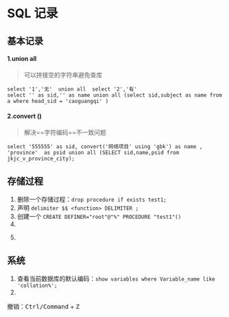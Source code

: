 # SQL 记录

## 基本记录
#### 1.union all
> 可以拼接空的字符串避免查库
``` mysql
select '1','无'  union all  select '2','有'  
select '' as sid,'' as name union all (select sid,subject as name from a where head_sid = 'caoguangqi' )
```

#### 2.convert ()
> 解决==字符编码==不一致问题
```mysql
select '555555' as sid, convert('网络项目' using 'gbk') as name ,  'province'  as psid union all (SELECT sid,name,psid from jkjc_v_province_city);
```

## 存储过程

1. 删除一个存储过程：`drop procedure if exists test1;`
2. 声明  `delimiter $$ <function> DELIMITER ;`
3. 创建一个 `CREATE DEFINER="root"@"%" PROCEDURE "test1"()`
4. 
5. >```




## 系统
1.  查看当前数据库的默认编码：`show variables where Variable_name like 'collation%';`
2.  

撤销：<kbd>Ctrl/Command</kbd> + <kbd>Z</kbd>